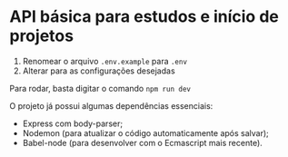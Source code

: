 # API básica para estudos e início de projetos

 1. Renomear o arquivo `.env.example` para `.env` 
 2. Alterar para as configurações desejadas

Para rodar, basta digitar o comando `npm run dev`

O projeto já possui algumas dependências essenciais:

- Express com body-parser;
- Nodemon (para atualizar o código automaticamente após salvar);
- Babel-node (para desenvolver com o Ecmascript mais recente).